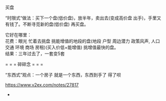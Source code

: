 
买盘

“时限式“做法：买下一个盘(低价盘)，放半年，卖出去(变成高价盘 出手)，手里又有钱了。不断寻觅新的盘(低价盘) 再买盘。

它好在哪里：<br>
花费：眼光 忙着去挑盘 挑能增值的地段的盘(地段 户型 周边潜力 政策风声, 人口 交通 环境 商场 房租)(买入价低+能增值) 挑增值最快的盘。<br>
结果：三年过去了，一套变5套


= = = 碎碎念 = = =

“东西式”观点：一个房子 就是一个东西，东西到手了 得了呗

https://www.v2ex.com/notes/27817

-
